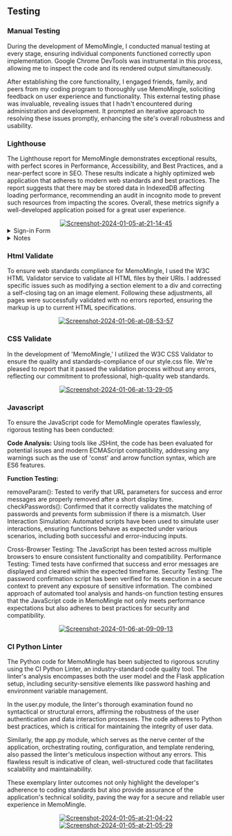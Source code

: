 ## Testing

### Manual Testing

During the development of MemoMingle, I conducted manual testing at every stage, ensuring individual components functioned correctly upon implementation. Google Chrome DevTools was instrumental in this process, allowing me to inspect the code and its rendered output simultaneously.

After establishing the core functionality, I engaged friends, family, and peers from my coding program to thoroughly use MemoMingle, soliciting feedback on user experience and functionality. This external testing phase was invaluable, revealing issues that I hadn't encountered during administration and development. It prompted an iterative approach to resolving these issues promptly, enhancing the site's overall robustness and usability.

### Lighthouse 

The Lighthouse report for MemoMingle demonstrates exceptional results, with perfect scores in Performance, Accessibility, and Best Practices, and a near-perfect score in SEO. These results indicate a highly optimized web application that adheres to modern web standards and best practices. The report suggests that there may be stored data in IndexedDB affecting loading performance, recommending an audit in incognito mode to prevent such resources from impacting the scores. Overall, these metrics signify a well-developed application poised for a great user experience.

<div align="center"><a href="https://ibb.co/n832QRN"><img src="https://i.ibb.co/dJb9k7w/Screenshot-2024-01-05-at-21-14-45.png" alt="Screenshot-2024-01-05-at-21-14-45" border="0"></a></div>

<details>
<summary>Sign-in Form</summary>

<div align="center"><a href="https://ibb.co/vxZV336"><img src="https://i.ibb.co/VW2Jggc/Screenshot-2024-01-05-at-21-15-51.png" alt="Screenshot-2024-01-05-at-21-15-51" border="0"></a></div>


</details>
<details>
<summary>Notes</summary>
  
<div align="center"><a href="https://ibb.co/SmWYybS"><img src="https://i.ibb.co/FYNZ32p/Screenshot-2024-01-05-at-21-17-23.png" alt="Screenshot-2024-01-05-at-21-17-23" border="0"></a></div>

</details>

### Html Validate 

To ensure web standards compliance for MemoMingle, I used the W3C HTML Validator service to validate all HTML files by their URIs. I addressed specific issues such as modifying a section element to a div and correcting a self-closing tag on an image element. Following these adjustments, all pages were successfully validated with no errors reported, ensuring the markup is up to current HTML specifications.
<div align="center"><a href="https://ibb.co/vd52rvT"><img src="https://i.ibb.co/gW1sXFf/Screenshot-2024-01-06-at-08-53-57.png" alt="Screenshot-2024-01-06-at-08-53-57" border="0"></a></div>

### CSS Validate 
In the development of 'MemoMingle,' I utilized the W3C CSS Validator to ensure the quality and standards-compliance of our style.css file. We're pleased to report that it passed the validation process without any errors, reflecting our commitment to professional, high-quality web standards.

<div align="center"><a href="https://ibb.co/yWbj5fX"><img src="https://i.ibb.co/xJRTGCD/Screenshot-2024-01-06-at-13-29-05.png" alt="Screenshot-2024-01-06-at-13-29-05" border="0"></a></div>

### Javascript

To ensure the JavaScript code for MemoMingle operates flawlessly, rigorous testing has been conducted:

**Code Analysis:** Using tools like JSHint, the code has been evaluated for potential issues and modern ECMAScript compatibility, addressing any warnings such as the use of 'const' and arrow function syntax, which are ES6 features.

**Function Testing:**

removeParam(): Tested to verify that URL parameters for success and error messages are properly removed after a short display time.
checkPasswords(): Confirmed that it correctly validates the matching of passwords and prevents form submission if there is a mismatch.
User Interaction Simulation: Automated scripts have been used to simulate user interactions, ensuring functions behave as expected under various scenarios, including both successful and error-inducing inputs.

Cross-Browser Testing: The JavaScript has been tested across multiple browsers to ensure consistent functionality and compatibility.
Performance Testing: Timed tests have confirmed that success and error messages are displayed and cleared within the expected timeframe.
Security Testing: The password confirmation script has been verified for its execution in a secure context to prevent any exposure of sensitive information.
The combined approach of automated tool analysis and hands-on function testing ensures that the JavaScript code in MemoMingle not only meets performance expectations but also adheres to best practices for security and compatibility.

<div align="center"><a href="https://ibb.co/5cT9PP1"><img src="https://i.ibb.co/x5hsNN2/Screenshot-2024-01-06-at-09-09-13.png" alt="Screenshot-2024-01-06-at-09-09-13" border="0"></a></div>


### CI Python Linter
The Python code for MemoMingle has been subjected to rigorous scrutiny using the CI Python Linter, an industry-standard code quality tool. The linter's analysis encompasses both the user model and the Flask application setup, including security-sensitive elements like password hashing and environment variable management.

In the user.py module, the linter's thorough examination found no syntactical or structural errors, affirming the robustness of the user authentication and data interaction processes. The code adheres to Python best practices, which is critical for maintaining the integrity of user data.

Similarly, the app.py module, which serves as the nerve center of the application, orchestrating routing, configuration, and template rendering, also passed the linter's meticulous inspection without any errors. This flawless result is indicative of clean, well-structured code that facilitates scalability and maintainability.

These exemplary linter outcomes not only highlight the developer's adherence to coding standards but also provide assurance of the application's technical solidity, paving the way for a secure and reliable user experience in MemoMingle.

<div align="center"><a href="https://ibb.co/zffFFT4"><img src="https://i.ibb.co/3hhvv9C/Screenshot-2024-01-05-at-21-04-22.png" alt="Screenshot-2024-01-05-at-21-04-22" border="0"></a></div>

<div align="center"><a href="https://ibb.co/Hx6djCK"><img src="https://i.ibb.co/Nm5SMrF/Screenshot-2024-01-05-at-21-05-29.png" alt="Screenshot-2024-01-05-at-21-05-29" border="0"></a><br /></div>





